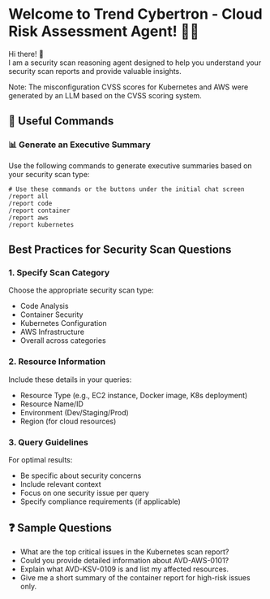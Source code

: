 # Welcome to Trend Cybertron - Cloud Risk Assessment Agent! 🚀🤖

Hi there! 👋  
I am a security scan reasoning agent designed to help you understand your security scan reports and provide valuable insights.  

Note: The misconfiguration CVSS scores for Kubernetes and AWS were generated by an LLM based on the CVSS scoring system.

## 🔹 Useful Commands

### 📊 Generate an Executive Summary  
Use the following commands to generate executive summaries based on your security scan type:

```
# Use these commands or the buttons under the initial chat screen
/report all
/report code
/report container
/report aws
/report kubernetes
```

## Best Practices for Security Scan Questions

### 1. Specify Scan Category
Choose the appropriate security scan type:
- Code Analysis
- Container Security
- Kubernetes Configuration
- AWS Infrastructure
- Overall across categories

### 2. Resource Information
Include these details in your queries:
- Resource Type (e.g., EC2 instance, Docker image, K8s deployment)
- Resource Name/ID
- Environment (Dev/Staging/Prod)
- Region (for cloud resources)

### 3. Query Guidelines
For optimal results:
- Be specific about security concerns
- Include relevant context
- Focus on one security issue per query
- Specify compliance requirements (if applicable)

## ❓ Sample Questions  

- What are the top critical issues in the Kubernetes scan report?
- Could you provide detailed information about AVD-AWS-0101?
- Explain what AVD-KSV-0109 is and list my affected resources.
- Give me a short summary of the container report for high-risk issues only.
